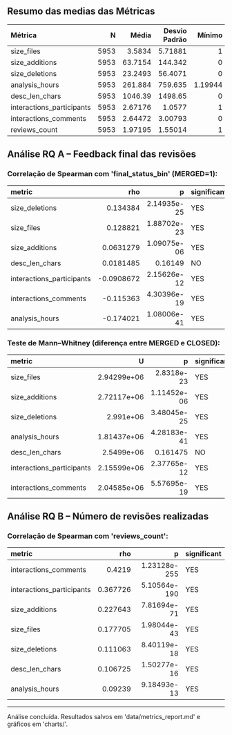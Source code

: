 
## Resumo das medias das Métricas
| Métrica                   |    N |      Média |   Desvio Padrão |   Mínimo |        Q1 |   Mediana |       Q3 |   Máximo |
|:--------------------------|-----:|-----------:|----------------:|---------:|----------:|----------:|---------:|---------:|
| size_files                | 5953 |    3.5834  |         5.71881 |  1       |   1       |    2      |    3     |     63   |
| size_additions            | 5953 |   63.7154  |       144.342   |  0       |   2       |   11      |   52     |   1276   |
| size_deletions            | 5953 |   23.2493  |        56.4071  |  0       |   1       |    3      |   17     |    463   |
| analysis_hours            | 5953 |  261.884   |       759.635   |  1.19944 |   7.53194 |   26.8783 |  122.762 |   6278.1 |
| desc_len_chars            | 5953 | 1046.39    |      1498.65    |  0       | 123       |  507      | 1306     |  10217   |
| interactions_participants | 5953 |    2.67176 |         1.0577  |  1       |   2       |    2      |    3     |      7   |
| interactions_comments     | 5953 |    2.64472 |         3.00793 |  0       |   1       |    2      |    4     |     17   |
| reviews_count             | 5953 |    1.97195 |         1.55014 |  1       |   1       |    1      |    2     |      9   |

## Análise RQ A – Feedback final das revisões

### Correlação de Spearman com 'final_status_bin' (MERGED=1):
| metric                    |        rho |           p | significant   |
|:--------------------------|-----------:|------------:|:--------------|
| size_deletions            |  0.134384  | 2.14935e-25 | YES           |
| size_files                |  0.128821  | 1.88702e-23 | YES           |
| size_additions            |  0.0631279 | 1.09075e-06 | YES           |
| desc_len_chars            |  0.0181485 | 0.16149     | NO            |
| interactions_participants | -0.0908672 | 2.15626e-12 | YES           |
| interactions_comments     | -0.115363  | 4.30396e-19 | YES           |
| analysis_hours            | -0.174021  | 1.08006e-41 | YES           |

### Teste de Mann–Whitney (diferença entre MERGED e CLOSED):
| metric                    |           U |           p | significant   |
|:--------------------------|------------:|------------:|:--------------|
| size_files                | 2.94299e+06 | 2.8318e-23  | YES           |
| size_additions            | 2.72117e+06 | 1.11452e-06 | YES           |
| size_deletions            | 2.991e+06   | 3.48045e-25 | YES           |
| analysis_hours            | 1.81437e+06 | 4.28183e-41 | YES           |
| desc_len_chars            | 2.5499e+06  | 0.161475    | NO            |
| interactions_participants | 2.15599e+06 | 2.37765e-12 | YES           |
| interactions_comments     | 2.04585e+06 | 5.57695e-19 | YES           |

## Análise RQ B – Número de revisões realizadas

### Correlação de Spearman com 'reviews_count':
| metric                    |      rho |            p | significant   |
|:--------------------------|---------:|-------------:|:--------------|
| interactions_comments     | 0.4219   | 1.23128e-255 | YES           |
| interactions_participants | 0.367726 | 5.10564e-190 | YES           |
| size_additions            | 0.227643 | 7.81694e-71  | YES           |
| size_files                | 0.177705 | 1.98044e-43  | YES           |
| size_deletions            | 0.111063 | 8.40119e-18  | YES           |
| desc_len_chars            | 0.106725 | 1.50277e-16  | YES           |
| analysis_hours            | 0.09239  | 9.18493e-13  | YES           |

---
Análise concluída. Resultados salvos em 'data/metrics_report.md' e gráficos em 'charts/'.
